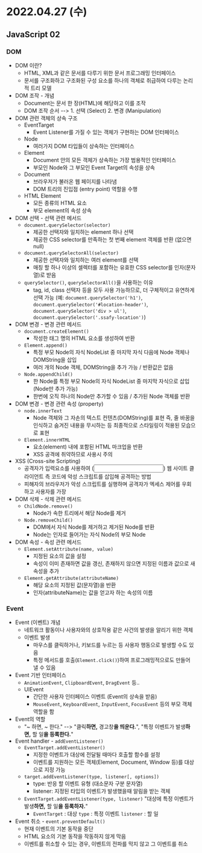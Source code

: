 # 2022.04.27 (수)

## JavaScript 02



### DOM

- DOM 이란?
  - HTML, XML과 같은 문서를 다루기 위한 문서 프로그래밍 인터페이스
  - 문서를 구조화하고 구조화된 구성 요소를 하나의 객체로 취급하여 다루는 논리적 트리 모델
- DOM 조작 - 개념
  - Document는 문서 한 장(HTML)에 해당하고 이를 조작
  - DOM 조작 순서 --> 1. 선택 (Select)  2. 변경 (Manipulation)
- DOM 관련 객체의 상속 구조
  - EventTarget
    - Event Listener를 가질 수 있는 객체가 구현하는 DOM 인터페이스
  - Node
    - 여러가지 DOM 타입들이 상속하는 인터페이스
  - Element
    - Document 안의 모든 객체가 상속하는 가장 범용적인 인터페이스
    - 부모인 Node와 그 부모인 Event Target의 속성을 상속
  - Document
    - 브라우저가 불러온 웹 페이지를 나타냄
    - DOM 트리의 진입점 (entry point) 역할을 수행
  - HTML Element
    - 모든 종류의 HTML 요소
    - 부모 element의 속성 상속
- DOM 선택 - 선택 관련 메서드
  - `document.querySelector(selector)`
    - 제공한 선택자와 일치하는 element 하나 선택
    - 제공한 CSS selector를 만족하는 첫 번째 element 객체를 반환 (없으면 null)
  - `document.querySelectorAll(selector)`
    - 제공한 선택자와 일치하는 여러 element를 선택
    - 매칭 할 하나 이상의 셀렉터를 포함하는 유효한 CSS selector를 인자(문자열)로 받음
  - `querySelector()`, `querySelectorAll()`을 사용하는 이유
    - tag, id, class 선택자 등을 모두 사용 가능하므로, 더 구체적이고 유연하게 선택 가능
      (예: `document.querySelector('h1')`, `document.querySelector('#location-header')`, `document.querySelector('div > ul')`, `document.querySelector('.ssafy-location')`)
- DOM 변경 - 변경 관련 메서드
  - `document.createElement()`
    - 작성한 태그 명의 HTML 요소를 생성하여 반환
  - `Element.append()`
    - 특정 부모 Node의 자식 NodeList 중 마지막 자식 다음에 Node 객체나 DOMString을 삽입
    - 여러 개의 Node 객체, DOMString을 추가 가능 / 반환값은 없음
  - `Node.appendChild()`
    - 한 Node를 특정 부모 Node의 자식 NodeList 중 마지막 자식으로 삽입 (Node만 추가 가능)
    - 한번에 오직 하나의 Node만 추가할 수 있음 / 추가된 Node 객체를 반환
- DOM 변경 - 변경 관련 속성 (property)
  - `node.innerText`
    - Node 객체와 그 자손의 텍스트 컨텐츠(DOMString)를 표현
      즉, 줄 바꿈을 인식하고 숨겨진 내용을 무시하는 등 최종적으로 스타일링이 적용된 모습으로 표현
  - `Element.innerHTML`
    - 요소(element) 내에 포함된 HTML 마크업을 반환
    - XSS 공격에 취약하므로 사용시 주의
- XSS (Cross-site Scripting)
  - 공격자가 입력요소를 사용하여 (<input>) 웹 사이트 클라이언트 측 코드에 악성 스크립트를 삽입해 공격하는 방법
  - 피해자의 브라우저가 악성 스크립트를 실행하며 공격자가 엑세스 제어를 우회하고 사용자를 가장
- DOM 삭제 - 삭제 관련 메서드
  - `ChildNode.remove()`
    - Node가 속한 트리에서 해당 Node를 제거
  - `Node.removeChild()`
    - DOM에서 자식 Node를 제거하고 제거된 Node를 반환
    - Node는 인자로 들어가는 자식 Node의 부모 Node
- DOM 속성 - 속성 관련 메서드
  - `Element.setAttribute(name, value)`
    - 지정된 요소의 값을 설정
    - 속성이 이미 존재하면 값을 갱신, 존재하지 않으면 지정된 이름과 값으로 새 속성을 추가
  - `Element.getAttribute(attributeName)`
    - 해당 요소의 지정된 값(문자열)을 반환
    - 인자(attributeName)는 값을 얻고자 하는 속성의 이름



### Event

- Event (이벤트) 개념
  - 네트워크 활동이나 사용자와의 상호작용 같은 사건의 발생을 알리기 위한 객체
  - 이벤트 발생
    - 마우스를 클릭하거나, 키보드를 누르는 등 사용자 행동으로 발생할 수도 있음
    - 특정 메서드를 호출(`Element.click()`)하여 프로그래밍적으로도 만들어 낼 수 있음
- Event 기반 인터페이스
  - `AnimationEvent`, `ClipboardEvent`, `DragEvent` 등..
  - UIEvent
    - 간단한 사용자 인터페이스 이벤트 (Event의 상속을 받음)
    - `MouseEvent`, `KeyboardEvent`, `InputEvent`, `FocusEvent` 등의 부모 객체 역할을 함
- Event의 역할
  - "~ 하면, ~ 한다."  --> "클릭**하면,** 경고창**을 띄운다.**", "특정 이벤트가 발생**하면,** 할 일**을 등록한다.**"
- Event handler - `addEventListener()`
  - `EventTarget.addEventListener()`
    - 지정한 이벤트가 대상에 전달될 때마다 호출할 함수를 설정
    - 이벤트를 지원하는 모든 객체(Element, Document, Window 등)를 대상으로 지정 가능
  - `target.addEventListener(type, listener[, options])`
    - type: 반응 할 이벤트 유형 (대소문자 구분 문자열)
    - listener: 지정된 타입의 이벤트가 발생했을때 알림을 받는 객체
  - `EventTarget.addEventListener(type, listener)`
    "대상에 특정 이벤트가 발생**하면,** 할 일**을 등록하자.**"
    - `EventTarget` : 대상
      `type` : 특정 이벤트
      `listener` : 할 일
- Event 취소 - `event.preventDefault()`
  - 현재 이벤트의 기본 동작을 중단
  - HTML 요소의 기본 동작을 작동하지 않게 막음
  - 이벤트를 취소할 수 있는 경우, 이벤트의 전파를 막지 않고 그 이벤트를 취소
